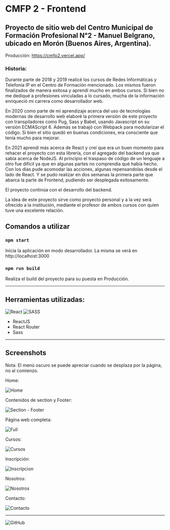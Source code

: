 # CMFP 2 - Frontend

## Proyecto de sitio web del Centro Municipal de Formación Profesional N°2 - Manuel Belgrano, ubicado en Morón (Buenos Aires, Argentina).

Producción: https://cmfp2.vercel.app/

### Historia:

Durante parte de 2018 y 2019 realicé los cursos de Redes Informáticas y Telefonía IP en el Centro de Formación mencionado. Los mismos fueron finalizados de manera exitosa y aprendí mucho en ambos cursos. Si bien no me dediqué a profesiones vinculadas a lo cursado, mucha de la información enriqueció mi carrera como desarrollador web.

En 2020 como parte de mi aprendizaje acerca del uso de tecnologías modernas de desarrollo web elaboré la primera versión de este proyecto con transpiladores como Pug, Sass y Babel, usando Javascript en su versión ECMAScript 6. Además se trabajó con Webpack para modularizar el código. Si bien el sitio quedó en buenas condiciones, era consciente que tenía mucho para mejorar.

En 2021 aprendí más acerca de React y creí que era un buen momento para rehacer el proyecto con esta librería, con el agregado del backend ya que sabía acerca de NodeJS. Al principio el traspaso de código de un lenguaje a otro fue difícil ya que en algunas partes no comprendía qué había hecho. Con los días pude acomodar las acciones, algunas repensandolas desde el lado de React. Y se pudo realizar en dos semanas la primera parte que abarca la parte de Frontend, pudiendo ser desplegada exitosamente.

El proyecto continúa con el desarrollo del backend.

La idea de este proyecto sirve como proyecto personal y a la vez será ofrecido a la institución, mediante el profesor de ambos cursos con quien tuve una excelente relación.

## Comandos a utilizar

### `npm start`

Inicia la aplicación en modo desarrollador. La misma se verá en http://localhost:3000

### `npm run build`

Realiza el build del proyecto para su puesta en Producción.

<hr>

## Herramientas utilizadas:

<div>
    <img alt="React" src="https://img.shields.io/badge/react-%2320232a.svg?style=for-the-badge&logo=react&logoColor=%2361DAFB"/>
    <img alt="SASS" src="https://img.shields.io/badge/SASS-hotpink.svg?style=for-the-badge&logo=SASS&logoColor=white"/>
</div>

-   ReactJS
-   React Router
-   Sass

<hr>

## Screenshots

Nota: El menú oscuro se puede apreciar cuando se desplaza por la página, no al comienzo.

Home:

![Home](https://raw.githubusercontent.com/matiasal55/cmfp2-v2-front/main/screenshots/01%20-%20home.png)

Contenidos de section y Footer:

![Section - Footer](https://raw.githubusercontent.com/matiasal55/cmfp2-v2-front/main/screenshots/02%20-%20section%20footer.png)

Página web completa:

![Full](https://raw.githubusercontent.com/matiasal55/cmfp2-v2-front/main/screenshots/03%20-%20total.png)

Cursos:

![Cursos](https://raw.githubusercontent.com/matiasal55/cmfp2-v2-front/main/screenshots/04%20-%20cursos.png)

Inscripción:

![Inscripcion](https://raw.githubusercontent.com/matiasal55/cmfp2-v2-front/main/screenshots/05%20-%20inscripcion.png)

Nosotros:

![Nosotros](https://raw.githubusercontent.com/matiasal55/cmfp2-v2-front/main/screenshots/06%20-%20nosotros.png)

Contacto:

![Contacto](https://raw.githubusercontent.com/matiasal55/cmfp2-v2-front/main/screenshots/07%20-%20contacto.png)

<hr>

<img alt="GitHub" src="https://img.shields.io/github/license/matiasal55/cmfp2-v2-front?style=for-the-badge">
